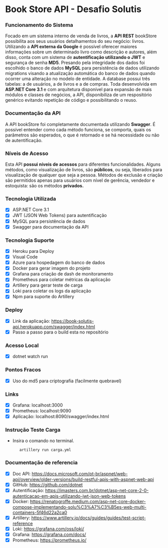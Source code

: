# Book Store API - Desafio Solutis

### Funcionamento do Sistema

Focado em um sistema interno de venda de livros, a **API REST** bookStore possibilita aos seus usuários detalhamentos do seu negócio: livros.
Utilizando a **API externa da Google** é possível oferecer maiores informações sobre um determinado livro como descrição e autores, além disso,
conta com um sistema de **autentificação utilizando o JWT** e segurança de senha **MD5**.
Presando pela integridade dos dados foi escolhido o banco de dados **MySQL** para persistência de dados utilizando migrations visando a atualização automática do banco de dados quando ocorrer uma alteração no modelo de entidade. A database possui três tabelas: a de usuários, a de livros e a de compras.
Toda desenvolvida em **ASP.NET Core 3.1** e com arquitetura disponível para expansão de mais módulos e classes de negócios, a API, disponibiliza de um respositório genérico evitando repetição de código e possibilitando o reuso.

### Documentação da API 

A API bookStore foi completamente documentada utilizando **Swagger**.
É possível entender como cada método funciona, se comporta, quais os parâmetros são esperados, o que é retornado e se há necessidade ou não de autentificação. 

### Níveis de Acesso 

Esta API **possui níveis de acessos** para diferentes funcionalidades. 
Alguns métodos, como visualizaçāo de livros, são **públicos**, ou seja, liberados para visualizaçāo de qualquer que seja a pessoa.
Métodos de exclusão e criação são permitidos apenas para usuários com nível de gerência, vendedor e estoquista: são os métodos **privados.**

### Tecnologia Utilizada 

- [x] ASP.NET Core 3.1 
- [x] JWT (JSON Web Tokens) para autentificação
- [x] MySQL para persistência de dados
- [x] Swagger para documentação da API

### Tecnologia Suporte 

- [x] Heroku para Deploy
- [x] Visual Code
- [x] Azure para hospedagem do banco de dados
- [x] Docker para gerar imagem do projeto 
- [x] Grafana para criação de dash de monitoramento
- [x] Prometheus para coletar métricas da aplicação
- [x] Artillery para gerar teste de carga
- [x] Loki para coletar os logs da aplicação
- [x] Npm para suporte do Artillery

### Deploy

- [x] Link da aplicaçāo: https://book-solutis-api.herokuapp.com/swagger/index.html
- [x] Passo a passo para o build esta no repositório

### Acesso Local 

- [x] dotnet watch run 

### Pontos Fracos

- [x] Uso do md5 para criptografia (facilmente quebravel)

### Links

- [x] Grafana: localhost:3000
- [x] Prometheus: localhost:9090
- [x] Aplicação: localhost:8090/swagger/index.html

### Instrução Teste Carga
- Insira o comando no terminal.

         artillery run carga.yml

### Documentação de referencia 

- [x] Doc API: https://docs.microsoft.com/pt-br/aspnet/web-api/overview/older-versions/build-restful-apis-with-aspnet-web-api 
- [x] GitHub: https://github.com/dotnet
- [x] Autentificação: https://imasters.com.br/dotnet/asp-net-core-2-0-autenticacao-em-apis-utilizando-jwt-json-web-tokens
- [x] Docker: https://renatogroffe.medium.com/asp-net-core-docker-compose-implementando-solu%C3%A7%C3%B5es-web-multi-containers-5f46d22a2ca0
- [x] Artillery: https://www.artillery.io/docs/guides/guides/test-script-reference
- [x] Loki: https://grafana.com/oss/loki/
- [x] Grafana: https://grafana.com/docs/
- [x] Prometheus: https://prometheus.io/
